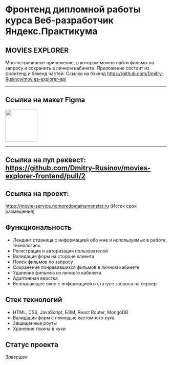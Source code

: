 # Фронтенд дипломной работы курса Веб-разработчик Яндекс.Практикума

## MOVIES EXPLORER

Многостраничное приложение, в котором можно найти фильмы по запросу и сохранить в личном кабинете.
Приложение состоит из фронтенд и бэкенд частей.
Ссылка на бэкенд https://github.com/Dmitry-Rusinov/movies-explorer-api

****

## Ссылка на макет Figma
[<img src="https://designpixels.nl/wp-content/uploads/2022/11/Figma.png" width="100"/>](https://www.figma.com/file/6FMWkB94wE7KTkcCgUXtnC/Дипломный-проект?type=design&node-id=1-3198&mode=design&t=w1vKZNJObFPdWkdB-0)

****

## Ссылка на пул реквест: https://github.com/Dmitry-Rusinov/movies-explorer-frontend/pull/2

## Ссылка на проект: 
https://movie-service.nomoredomainsmonster.ru (Истек срок размещения)

## Функциональность
* Лендинг страница с информацией обо мне и используемых в работе технологиях.
* Регистрация и авторизация пользователей
* Валидация форм на стороне клиента
* Поиск фильмов по запросу
* Сохранение понравившихся фильмов в личном кабинете
* Удаление фильмов из личного кабинета
* Адаптивная верстка
* Всплывающее окно с информацией о статусе запроса на сервер

## Стек технологий
* HTML, CSS, JavaScript, БЭМ, React Router, MongoDB
* Валидация форм с помощью кастомного хука
* Защищенные роуты
* Хранение токена в куки

## Статус проекта
*Завершен*